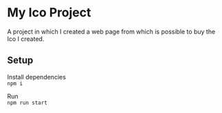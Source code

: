# My Ico Project
A project in which I created a web page from which is possible to buy the Ico I created.

## Setup

Install dependencies<br>
`npm i`

Run<br>
`npm run start`
